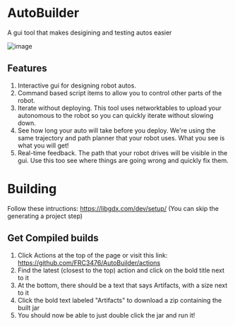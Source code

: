 # AutoBuilder
A gui tool that makes desigining and testing autos easier

![image](https://user-images.githubusercontent.com/59785640/136644756-be514ab1-5583-4ae3-9109-d63b7a29a373.png)

## Features
1. Interactive gui for designing robot autos.
2. Command based script items to allow you to control other parts of the robot.
3. Iterate without deploying. This tool uses networktables to upload your autonomous to the robot so you can quickly iterate without slowing down.
4. See how long your auto will take before you deploy. We're using the same trajectory and path planner that your robot uses. What you see is what you will get!
5. Real-time feedback. The path that your robot drives will be visible in the gui. Use this too see where things are going wrong and quickly fix them.


# Building
Follow these intructions: https://libgdx.com/dev/setup/
(You can skip the generating a project step)

## Get Compiled builds
1. Click Actions at the top of the page or visit this link: https://github.com/FRC3476/AutoBuilder/actions
2. Find the latest (closest to the top) action and click on the bold title next to it
3. At the bottom, there should be a text that says Artifacts, with a size next to it
4. Click the bold text labeled "Artifacts" to download a zip containing the built jar
5. You should now be able to just double click the jar and run it!
